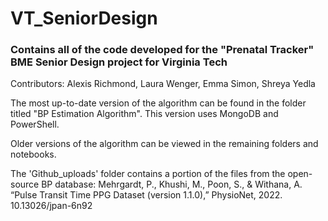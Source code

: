 # VT_SeniorDesign
### Contains all of the code developed for the "Prenatal Tracker" BME Senior Design project for Virginia Tech
Contributors: Alexis Richmond, Laura Wenger, Emma Simon, Shreya Yedla

The most up-to-date version of the algorithm can be found in the folder titled "BP Estimation Algorithm". This version uses MongoDB and PowerShell.

Older versions of the algorithm can be viewed in the remaining folders and notebooks.

The 'Github_uploads' folder contains a portion of the files from the open-source BP database:
Mehrgardt, P., Khushi, M., Poon, S., & Withana, A. “Pulse Transit Time PPG Dataset (version 1.1.0),” PhysioNet, 2022. 10.13026/jpan-6n92
